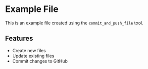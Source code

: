 # Example File

This is an example file created using the `commit_and_push_file` tool.

## Features

- Create new files
- Update existing files
- Commit changes to GitHub
